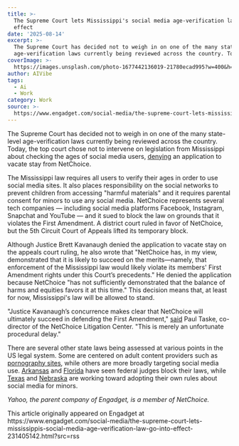 ```yaml
---
title: >-
  The Supreme Court lets Mississippi's social media age-verification law go into
  effect
date: '2025-08-14'
excerpt: >-
  The Supreme Court has decided not to weigh in on one of the many state-level
  age-verification laws currently being reviewed across the country. Today,...
coverImage: >-
  https://images.unsplash.com/photo-1677442136019-21780ecad995?w=400&h=200&fit=crop&auto=format
author: AIVibe
tags:
  - Ai
  - Work
category: Work
source: >-
  https://www.engadget.com/social-media/the-supreme-court-lets-mississippis-social-media-age-verification-law-go-into-effect-231405142.html?src=rss
---
```

<p>The Supreme Court has decided not to weigh in on one of the many state-level age-verification laws currently being reviewed across the country. Today, the top court chose not to intervene on legislation from Mississippi about checking the ages of social media users, <a data-i13n="elm:context_link;elmt:doNotAffiliate;cpos:1;pos:1" class="no-affiliate-link" href="https://www.supremecourt.gov/opinions/24pdf/25a97_5h25.pdf"><ins>denying</ins></a> an application to vacate stay from NetChoice.</p>
<p>The Mississippi law requires all users to verify their ages in order to use social media sites. It also places responsibility on the social networks to prevent children from accessing &quot;harmful materials&quot; and it requires parental consent for minors to use any social media. NetChoice represents several tech companies — including social media platforms Facebook, Instagram, Snapchat and YouTube — and it sued to block the law on grounds that it violates the First Amendment. A district court ruled in favor of NetChoice, but the 5th Circuit Court of Appeals lifted its temporary block.</p>
<span id="end-legacy-contents"></span><p>Although Justice Brett Kavanaugh denied the application to vacate stay on the appeals court ruling, he also wrote that &quot;NetChoice has, in my view, demonstrated that it is likely to succeed on the merits—namely, that enforcement of the Mississippi law would likely violate its members&#39; First Amendment rights under this Court’s precedents.&quot; He denied the application because NetChoice &quot;has not sufficiently demonstrated that the balance of harms and equities favors it at this time.&quot; This decision means that, at least for now, Mississippi&#39;s law will be allowed to stand.</p>
<p>&quot;Justice Kavanaugh’s concurrence makes clear that NetChoice will ultimately succeed in defending the First Amendment,&quot; <a data-i13n="elm:context_link;elmt:doNotAffiliate;cpos:2;pos:1" class="no-affiliate-link" href="https://netchoice.org/netchoice-confident-the-first-amendment-will-prevail-against-mississippis-i-d-for-speech-law/">said</a> Paul Taske, co-director of the NetChoice Litigation Center. &quot;This is merely an unfortunate procedural delay.&quot;</p>
<p>There are several other state laws being assessed at various points in the US legal system. Some are centered on adult content providers such as <a data-i13n="elm:context_link;elmt:doNotAffiliate;cpos:3;pos:1" class="no-affiliate-link" href="https://www.npr.org/2025/06/27/nx-s1-5422424/scotus-texas-porn-law"><ins>pornography sites</ins></a>, while others are more broadly targeting social media use. <a data-i13n="elm:context_link;elmt:doNotAffiliate;cpos:4;pos:1" class="no-affiliate-link" href="https://www.engadget.com/social-media/arkansas-social-media-age-verification-law-blocked-by-federal-judge-194614568.html"><ins>Arkansas</ins></a> and <a data-i13n="elm:context_link;elmt:doNotAffiliate;cpos:5;pos:1" class="no-affiliate-link" href="https://www.engadget.com/social-media/floridas-social-media-law-has-been-temporarily-blocked-by-a-federal-judge-123004847.html"><ins>Florida</ins></a> have seen federal judges block their laws, while <a data-i13n="elm:context_link;elmt:doNotAffiliate;cpos:6;pos:1" class="no-affiliate-link" href="https://www.engadget.com/social-media/texas-is-getting-ready-to-ban-social-media-for-anyone-under-18-180202219.html"><ins>Texas</ins></a> and <a data-i13n="elm:context_link;elmt:doNotAffiliate;cpos:7;pos:1" class="no-affiliate-link" href="https://www.engadget.com/social-media/a-new-nebraska-law-wants-to-make-social-media-less-addictive-for-kids-171510432.html"><ins>Nebraska</ins></a> are working toward adopting their own rules about social media for minors.</p>
<p><em>Yahoo, the parent company of Engadget, is a member of NetChoice.</em></p>This article originally appeared on Engadget at https://www.engadget.com/social-media/the-supreme-court-lets-mississippis-social-media-age-verification-law-go-into-effect-231405142.html?src=rss
